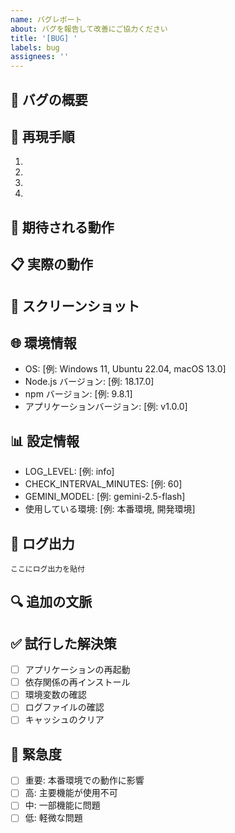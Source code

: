 ```yaml
---
name: バグレポート
about: バグを報告して改善にご協力ください
title: '[BUG] '
labels: bug
assignees: ''
---
```


## 🐛 バグの概要
<!-- バグの簡潔な説明を記載してください -->

## 🔄 再現手順
<!-- バグを再現するための詳細な手順を記載してください -->
1. 
2. 
3. 
4. 

## 🎯 期待される動作
<!-- 本来期待される動作を記載してください -->

## 📋 実際の動作
<!-- 実際に発生している動作を記載してください -->

## 📸 スクリーンショット
<!-- 可能であれば、スクリーンショットやログの出力を貼付してください -->

## 🌐 環境情報
- OS: [例: Windows 11, Ubuntu 22.04, macOS 13.0]
- Node.js バージョン: [例: 18.17.0]
- npm バージョン: [例: 9.8.1]
- アプリケーションバージョン: [例: v1.0.0]

## 📊 設定情報
- LOG_LEVEL: [例: info]
- CHECK_INTERVAL_MINUTES: [例: 60]
- GEMINI_MODEL: [例: gemini-2.5-flash]
- 使用している環境: [例: 本番環境, 開発環境]

## 📝 ログ出力
<!-- 関連するログ出力があれば貼付してください -->
```
ここにログ出力を貼付
```

## 🔍 追加の文脈
<!-- その他、バグの理解に役立つ情報があれば記載してください -->

## ✅ 試行した解決策
<!-- 既に試した解決策があれば記載してください -->
- [ ] アプリケーションの再起動
- [ ] 依存関係の再インストール
- [ ] 環境変数の確認
- [ ] ログファイルの確認
- [ ] キャッシュのクリア

## 🚨 緊急度
- [ ] 重要: 本番環境での動作に影響
- [ ] 高: 主要機能が使用不可
- [ ] 中: 一部機能に問題
- [ ] 低: 軽微な問題
